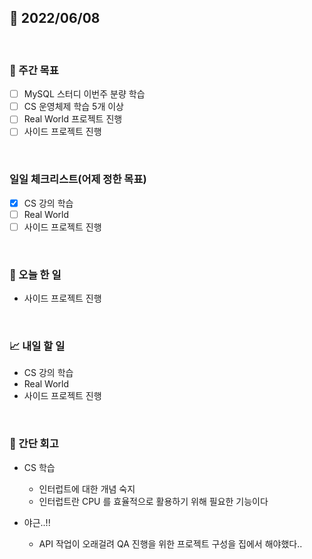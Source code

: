 ## 📅 2022/06/08

<br/>

### 🏹 주간 목표

- [ ] MySQL 스터디 이번주 분량 학습
- [ ] CS 운영체제 학습 5개 이상
- [ ] Real World 프로젝트 진행
- [ ] 사이드 프로젝트 진행

<br/>

### 일일 체크리스트(어제 정한 목표)

- [x] CS 강의 학습
- [ ] Real World
- [ ] 사이드 프로젝트 진행

<br/>

### 💯 오늘 한 일

- 사이드 프로젝트 진행

<br/>

### 📈 내일 할 일

- CS 강의 학습
- Real World
- 사이드 프로젝트 진행

<br/>

### 🧐 간단 회고

- CS 학습
  - 인터럽트에 대한 개념 숙지
  - 인터럽트란 CPU 를 효율적으로 활용하기 위해 필요한 기능이다


- 야근..!!
  - API 작업이 오래걸려 QA 진행을 위한 프로젝트 구성을 집에서 해야했다..